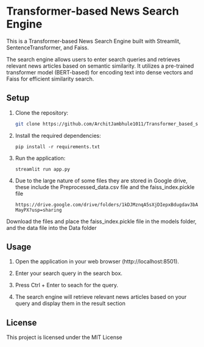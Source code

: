 # Transformer-based News Search Engine

This is a Transformer-based News Search Engine built with Streamlit, SentenceTransformer, and Faiss.

The search engine allows users to enter search queries and retrieves relevant news articles based on semantic similarity. It utilizes a pre-trained transformer model (BERT-based) for encoding text into dense vectors and Faiss for efficient similarity search.

## Setup

1. Clone the repository:

   ```bash
   git clone https://github.com/ArchitJambhule1011/Transformer_based_search_tool.git

2. Install the required dependencies:

    ```pip install -r requirements.txt```

3. Run the application:

    ```streamlit run app.py```

4. Due to the large nature of some files they are stored in Google drive, these include the Preprocessed_data.csv file and the faiss_index.pickle file

     ```https://drive.google.com/drive/folders/1kDJMznqA5sXjDIepxBdugdav3bAMayPX?usp=sharing```

Download the files and place the faiss_index.pickle file in the models folder, and the data file into the Data folder

## Usage

1. Open the application in your web browser (http://localhost:8501).

2. Enter your search query in the search box.

3. Press Ctrl + Enter to seach for the query.

4. The search engine will retrieve relevant news articles based on your query and display them in the result section

## License

This project is licensed under the MIT License